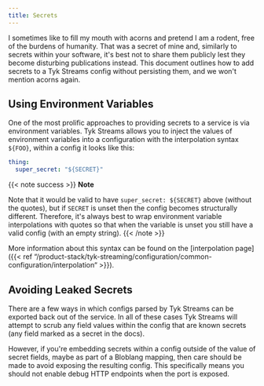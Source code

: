 ```yaml
---
title: Secrets
---
```


I sometimes like to fill my mouth with acorns and pretend I am a rodent, free of the burdens of humanity. That was a
secret of mine and, similarly to secrets within your software, it's best not to share them publicly lest they become
disturbing publications instead. This document outlines how to add secrets to a Tyk Streams config without persisting them,
and we won't mention acorns again.

## Using Environment Variables

One of the most prolific approaches to providing secrets to a service is via environment variables. Tyk Streams allows you
to inject the values of environment variables into a configuration with the interpolation syntax `${FOO}`, within a
config it looks like this:

```yml
thing:
  super_secret: "${SECRET}"
```

{{< note success >}}
**Note**

Note that it would be valid to have `super_secret: ${SECRET}` above (without the quotes), but if `SECRET` is unset then
the config becomes structurally different. Therefore, it's always best to wrap environment variable interpolations with
quotes so that when the variable is unset you still have a valid config (with an empty string).
{{< /note >}}

More information about this syntax can be found on the [interpolation page]({{< ref “/product-stack/tyk-streaming/configuration/common-configuration/interpolation“ >}}).


## Avoiding Leaked Secrets

There are a few ways in which configs parsed by Tyk Streams can be exported back out of the service. In all of these cases
Tyk Streams will attempt to scrub any field values within the config that are known secrets (any field marked as a secret in
the docs).

However, if you're embedding secrets within a config outside of the value of secret fields, maybe as part of a Bloblang
mapping, then care should be made to avoid exposing the resulting config. This specifically means you should not
enable debug HTTP endpoints when the port is exposed.

<!-- //TODO add links
[interpolation]: /docs/configuration/interpolation
[field_paths]: /docs/configuration/field_paths
[http.debug]: /docs/components/http/about#debug-endpoints -->
